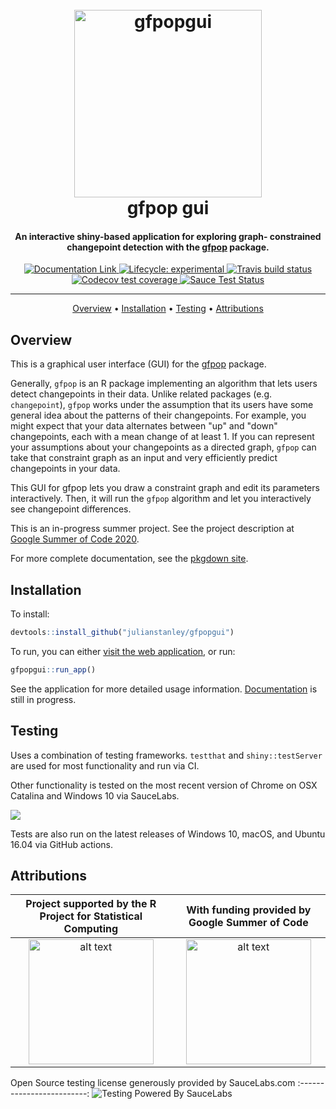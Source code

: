 <h1 align = "center">
  <br>
  <img src="https://github.com/julianstanley/gfpopgui/raw/master/inst/docs/assets/readme_assets/gfpopgui_logo.png" alt="gfpopgui" width="300">
  <br>
  gfpop gui
  <br>
</h1>

<h4 align="center">An interactive shiny-based application for exploring graph-
constrained changepoint detection with the <a href="https://github.com/vrunge/gfpop" target="_blank">gfpop</a> package.</h4>


<div align="center">
  <!-- badges: start -->
  <div id="banner" style="overflow: hidden;justify-content:space-around;">
  <a href="https://julianstanley.github.io/gfpopgui">
  <img src="https://img.shields.io/badge/Documentation%20and%20Articles-pkgdown-blue" 
    alt="Documentation Link"></img>
  </a>
  <a href="https://www.tidyverse.org/lifecycle/#experimental">
  <img src="https://img.shields.io/badge/lifecycle-experimental-orange.svg" 
    alt="Lifecycle: experimental"></img>
  </a>
  <a href="https://travis-ci.com/julianstanley/gfpopgui">
  <img src="https://travis-ci.com/julianstanley/gfpopgui.svg?branch=master" 
    alt="Travis build status"></img>
  </a>
  <a href="https://codecov.io/gh/julianstanley/gfpopgui?branch=master">
  <img src="https://codecov.io/gh/julianstanley/gfpopgui/branch/master/graph/badge.svg" 
    alt="Codecov test coverage"></img>
  </a>
  <a href="https://app.saucelabs.com/u/julianstanley">
  <img src="https://saucelabs.com/buildstatus/julianstanley?dummy=unused" 
    alt="Sauce Test Status"></img>
  </a>
  </div>
  <hr>
  <!-- badges: end -->
   
  <p>
    <a href="#overview">Overview</a> •
    <a href="#installation">Installation</a> •
    <a href="#testing">Testing</a> •
    <a href="#attributions">Attributions</a>
  </p>
</div>
  <!-- badges: end -->

## Overview

This is a graphical user interface (GUI) for the [gfpop](https://github.com/vrunge/gfpop) package.

Generally, `gfpop` is an R package implementing an algorithm that lets users detect changepoints
in their data. Unlike related packages (e.g. `changepoint`), `gfpop` works under the assumption
that its users have some general idea about the patterns of their changepoints. For example,
you might expect that your data alternates between "up" and "down" changepoints, each with 
a mean change of at least 1. If you can represent your assumptions about your changepoints
as a directed graph, `gfpop` can take that constraint graph as an input and very efficiently predict
changepoints in your data. 

This GUI for gfpop lets you draw a constraint graph and edit its parameters interactively. Then, it will
run the `gfpop` algorithm and let you interactively see changepoint differences.

This is an in-progress summer project. See the project description at [Google Summer of Code 2020](https://summerofcode.withgoogle.com/projects/#6502959753461760).

For more complete documentation, see the [pkgdown site](https://julianstanley.github.io/gfpopgui).

## Installation

To install:
```R
devtools::install_github("julianstanley/gfpopgui")
```

To run, you can either [visit the web application](https://julianstanley.shinyapps.io/gfpopgui/), or run:

```R
gfpopgui::run_app()
```

See the application for more detailed usage information. [Documentation](https://julianstanley.github.io/gfpopgui) is still in progress.

## Testing

Uses a combination of testing frameworks. `testthat` and `shiny::testServer` are used for most functionality and run via CI.

Other functionality is tested on the most recent version of Chrome on OSX Catalina and Windows 10 via SauceLabs.

![](https://saucelabs.com/browser-matrix/julianstanley.svg)

Tests are also run on the latest releases of Windows 10, macOS, and Ubuntu 16.04 via GitHub actions.

## Attributions

Project supported by the R Project for Statistical Computing            |  With funding provided by Google Summer of Code
:-------------------------:|:-------------------------:
<img src="https://github.com/julianstanley/gfpopgui/raw/master/inst/img/rlogo.png" alt="alt text" height="200px"> |  <img src="https://github.com/julianstanley/gfpopgui/raw/master/inst/img/gsoc-icon.png" alt="alt text" height="200px">

Open Source testing license generously provided by SauceLabs.com
:-------------------------:
![Testing Powered By SauceLabs](https://saucelabs.github.io/images/opensauce/powered-by-saucelabs-badge-gray.svg?sanitize=true "Testing Powered By SauceLabs")


